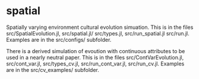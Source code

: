 # spatial
Spatially varying environment cultural evolution simuation.
This is in the files src/SpatialEvolution.jl, src/spatial.jl/ src/types.jl, src/run_spatial.jl src/run.jl.
Examples are in the src/configs/ subfolder.

There is a derived simulation of evoution with continuous attributes to be used in a nearly neutral paper.
This is in the files src/ContVarEvolution.jl, src/cont_var.jl, src/types_cv.jl, src/run_cont_var.jl, src/run_cv.jl.
Examples are in the src/cv_examples/ subfolder.
